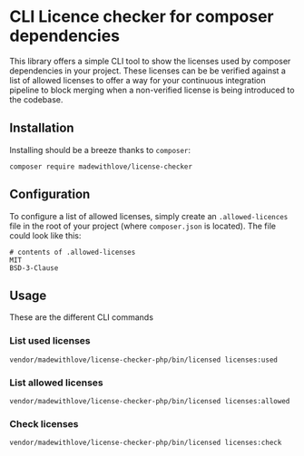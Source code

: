 # CLI Licence checker for composer dependencies
This library offers a simple CLI tool to show the licenses used by composer dependencies in your project.
These licenses can be be verified against a list of allowed licenses to offer a way for your continuous integration
pipeline to block merging when a non-verified license is being introduced to the codebase.

## Installation
Installing should be a breeze thanks to `composer`:

```
composer require madewithlove/license-checker
```

## Configuration
To configure a list of allowed licenses, simply create an `.allowed-licences` file in the root of your project (where `composer.json` is located).
The file could look like this:
```
# contents of .allowed-licenses
MIT
BSD-3-Clause
```

## Usage
These are the different CLI commands

### List used licenses
```
vendor/madewithlove/license-checker-php/bin/licensed licenses:used
```

### List allowed licenses
```
vendor/madewithlove/license-checker-php/bin/licensed licenses:allowed
```

### Check licenses
```
vendor/madewithlove/license-checker-php/bin/licensed licenses:check
```
